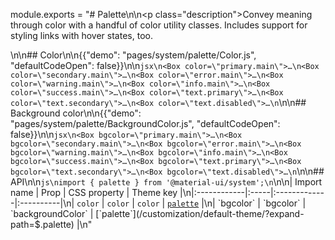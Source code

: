 module.exports = "# Palette\n\n<p class=\"description\">Convey meaning through color with a handful of color utility classes. Includes support for styling links with hover states, too.</p>\n\n## Color\n\n{{\"demo\": \"pages/system/palette/Color.js\", \"defaultCodeOpen\": false}}\n\n```jsx\n<Box color=\"primary.main\">…\n<Box color=\"secondary.main\">…\n<Box color=\"error.main\">…\n<Box color=\"warning.main\">…\n<Box color=\"info.main\">…\n<Box color=\"success.main\">…\n<Box color=\"text.primary\">…\n<Box color=\"text.secondary\">…\n<Box color=\"text.disabled\">…\n```\n\n## Background color\n\n{{\"demo\": \"pages/system/palette/BackgroundColor.js\", \"defaultCodeOpen\": false}}\n\n```jsx\n<Box bgcolor=\"primary.main\">…\n<Box bgcolor=\"secondary.main\">…\n<Box bgcolor=\"error.main\">…\n<Box bgcolor=\"warning.main\">…\n<Box bgcolor=\"info.main\">…\n<Box bgcolor=\"success.main\">…\n<Box bgcolor=\"text.primary\">…\n<Box bgcolor=\"text.secondary\">…\n<Box bgcolor=\"text.disabled\">…\n```\n\n## API\n\n```js\nimport { palette } from '@material-ui/system';\n```\n\n| Import name | Prop | CSS property | Theme key |\n|:------------|:-----|:-------------|:----------|\n| `color` | `color` | `color` | [`palette`](/customization/default-theme/?expand-path=$.palette) |\n| `bgcolor` | `bgcolor` | `backgroundColor` | [`palette`](/customization/default-theme/?expand-path=$.palette) |\n"